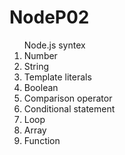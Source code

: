 # NodeP02

<ol>Node.js syntex<br/>
    <li>Number</li>
    <li>String</li>
    <li>Template literals</li>
    <li>Boolean</li>
    <li>Comparison operator</li>
    <li>Conditional statement</li>
    <li>Loop</li>
    <li>Array</li>
    <li>Function</li>
</ol>